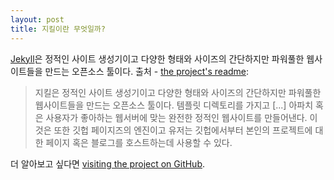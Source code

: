 ```yaml
---
layout: post
title: 지킬이란 무엇일까? 
---
```


[Jekyll](http://jekyllrb.com)은 정적인 사이트 생성기이고 다양한 형태와 사이즈의 간단하지만 파워풀한 웹사이트들을 만드는 오픈소스 툴이다. 출처 - [the project's readme](https://github.com/mojombo/jekyll/blob/master/README.markdown):

  > 지킬은 정적인 사이트 생성기이고 다양한 형태와 사이즈의 간단하지만 파워풀한 웹사이트들을 만드는 오픈소스 툴이다. 템플릿 디렉토리를 가지고 [...] 아파치 혹은 사용자가 좋아하는 웹서버에 맞는 완전한 정적인 웹사이트를 만들어낸다. 이것은 또한 깃헙 페이지즈의 엔진이고 유저는 깃헙에서부터 본인의 프로젝트에 대한 페이지 혹은 블로그를 호스트하는데 사용할 수 있다. 

더 알아보고 싶다면 [visiting the project on GitHub](https://github.com/mojombo/jekyll).
